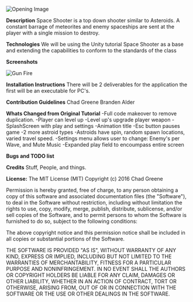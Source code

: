 ![Opening Image](https://github.com/chadgreene/CST328/blob/master/OpeningSeq.PNG)

**Description**
Space Shooter is a top down shooter similar to Asteroids.  A constant barrage of meteorites and enemy spaceships are sent at the player with a single mission to destroy. 

**Technologies**
We will be using the Unity tutorial Space Shooter as a base and extending the capabilities to conform to the standards of the class

**Screenshots**

![Gun Fire](https://github.com/chadgreene/CST328/blob/master/guns.PNG)

**Installation Instructions**
There will be 2 deliverables for the application the first will be an executable for PC's.

**Contribution Guidelines**
Chad Greene
Branden Alder

**Whats Changed from Original Tutorial**
-Full code makeover to remove duplication. 
-Player can level up
-Level up's upgrade player weapon
-SplashScreen with play and settings
-Animation title
-Esc button pauses game
-2 more astroid types
-Astroids have spin, random spawn locations, varied travel speed.
-Settings menu allows user to change: Enemy's per Wave, and Mute Music
-Expanded play field to encoumpass entire screen


**Bugs and TODO list**


**Credits**
Stuff, People, and things.

**License:**
The MIT License (MIT)
Copyright (c) 2016 Chad Greene

Permission is hereby granted, free of charge, to any person obtaining a copy of this software and associated documentation files (the "Software"), to deal in the Software without restriction, including without limitation the rights to use, copy, modify, merge, publish, distribute, sublicense, and/or sell copies of the Software, and to permit persons to whom the Software is furnished to do so, subject to the following conditions:

The above copyright notice and this permission notice shall be included in all copies or substantial portions of the Software.

THE SOFTWARE IS PROVIDED "AS IS", WITHOUT WARRANTY OF ANY KIND, EXPRESS OR IMPLIED, INCLUDING BUT NOT LIMITED TO THE WARRANTIES OF MERCHANTABILITY, FITNESS FOR A PARTICULAR PURPOSE AND NONINFRINGEMENT. IN NO EVENT SHALL THE AUTHORS OR COPYRIGHT HOLDERS BE LIABLE FOR ANY CLAIM, DAMAGES OR OTHER LIABILITY, WHETHER IN AN ACTION OF CONTRACT, TORT OR OTHERWISE, ARISING FROM, OUT OF OR IN CONNECTION WITH THE SOFTWARE OR THE USE OR OTHER DEALINGS IN THE SOFTWARE.
